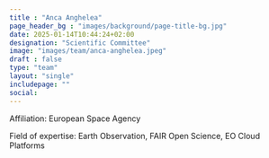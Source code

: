 ```yaml
---
title : "Anca Anghelea"
page_header_bg : "images/background/page-title-bg.jpg"
date: 2025-01-14T10:44:24+02:00
designation: "Scientific Committee"
image: "images/team/anca-anghelea.jpeg"
draft : false
type: "team"
layout: "single"
includepage: ""
social:
---
```


Affiliation: European Space Agency

Field of expertise: Earth Observation, FAIR Open Science, EO Cloud Platforms
